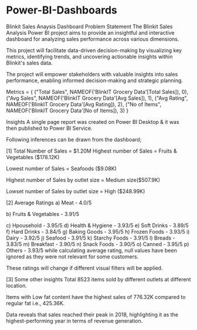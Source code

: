 # Power-BI-Dashboards
Blinkit Sales Anaysis Dashboard
Problem Statement
The Blinkit Sales Analysis Power BI project aims to provide an insightful and interactive dashboard for analyzing sales performance across various dimensions. ​

This project will facilitate data-driven decision-making by visualizing key metrics, identifying trends, and uncovering actionable insights within Blinkit's sales data.​

The project will empower stakeholders with valuable insights into sales performance, enabling informed decision-making and strategic planning.​


Metrics = {
("Total Sales", NAMEOF('BlinkIT Grocery Data'[Total Sales]), 0),
("Avg Sales", NAMEOF('BlinkIT Grocery Data'[Avg Sales]), 1),
("Avg Rating", NAMEOF('BlinkIT Grocery Data'[Avg Rating]), 2),
("No of Items", NAMEOF('BlinkIT Grocery Data'[No of Items]), 3)
}


Insights
A single page report was created on Power BI Desktop & it was then published to Power BI Service.

Following inferences can be drawn from the dashboard;

[1] Total Number of Sales = $1.20M
Highest number of Sales = Fruits & Vegetables ($178.12K)

Lowest number of Sales = Seafoods ($9.08K)

Highest number of Sales by outlet size = Medium size($507.9K)

Lowset number of Sales by outlet size = High ($248.99K)

[2] Average Ratings
a) Meat - 4.0/5

b) Fruits & Vegetables - 3.91/5

c) Hpousehold - 3.95/5
d) Health & Hygiene - 3.93/5
e) Soft Drinks - 3.89/5
f) Hard Drinks - 3.84/5
g) Baking Goods - 3.95/5
h) Frozen Foods - 3.93/5
i) Dairy - 3.92/5
j) Seafood - 3.91/5
k) Starchy Foods - 3.91/5
l) Breads - 3.83/5
m) Breakfast - 3.90/5
n) Snack Foods - 3.90/5
o) Canned - 3.95/5
p) Others - 3.93/5
while calculating average rating, null values have been ignored as they were not relevant for some customers.

These ratings will change if different visual filters will be applied.

[3] Some other insights
Total 8523 items sold by different outlets at different location.​

Items with Low fat content have the highest sales of 776.32K compared to regular fat i.e., 425.36K.​

Data reveals that sales reached their peak in 2018, highlighting it as the highest-performing year in terms of revenue generation.​
